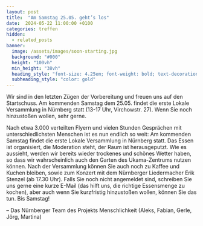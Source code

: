 ```yaml
---
layout: post
title:  "Am Samstag 25.05. geht’s los"
date:  2024-05-22 11:00:00 +0100
categories: treffen
hidden:
  - related_posts
banner:
  image: /assets/images/soon-starting.jpg
  background: "#000"
  height: "100vh"
  min_height: "38vh"
  heading_style: "font-size: 4.25em; font-weight: bold; text-decoration: underline"
  subheading_style: "color: gold"
---
```


Wir sind in den letzten Zügen der Vorbereitung und freuen uns auf den Startschuss. Am kommenden Samstag dem 25.05. 
findet die erste Lokale Versammlung in Nürnberg statt (13-17 Uhr, Virchowstr. 27). Wenn Sie noch hinzustoßen wollen, sehr gerne.


Nach etwa 3.000 verteilten Flyern und vielen Stunden Gesprächen mit unterschiedlichsten Menschen ist es nun endlich so weit: Am kommenden Samstag findet die erste Lokale Versammlung in Nürnberg statt. Das Essen ist organisiert, die Moderation steht, der Raum ist herausgeputzt. Wie es aussieht, werden wir bereits wieder trockenes und schönes Wetter haben, so dass wir wahrscheinlich auch den Garten des Ukama-Zentrums nutzen können.
Nach der Versammlung können Sie auch noch zu Kaffee und Kuchen bleiben, sowie zum Konzert mit dem Nürnberger Liedermacher Erik Stenzel (ab 17.30 Uhr).
Falls Sie noch nicht angemeldet sind, schreiben Sie uns gerne eine kurze E-Mail (das hilft uns, die richtige Essensmenge zu kochen), aber auch wenn Sie kurzfristig hinzustoßen wollen, können Sie das tun.
Bis Samstag! 

– Das Nürnberger Team des Projekts Menschlichkeit (Aleks, Fabian, Gerle, Jörg, Martina)